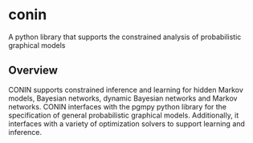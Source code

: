 # conin

A python library that supports the constrained analysis of probabilistic graphical models

## Overview

CONIN supports constrained inference and learning for hidden Markov models, Bayesian networks, dynamic Bayesian networks and Markov networks. CONIN interfaces with the pgmpy python library for the specification of general probabilistic graphical models. Additionally, it interfaces with a variety of optimization solvers to support learning and inference.
